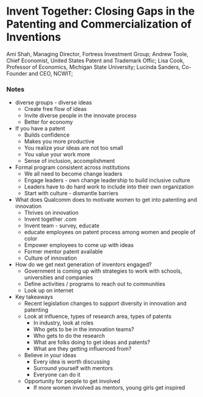 # Invent Together: Closing Gaps in the Patenting and Commercialization of Inventions
Ami Shah, Managing Director, Fortress Investment Group;
Andrew Toole, Chief Economist, United States Patent and Trademark Offic;
Lisa Cook, Professor of Economics, Michigan State University;
Lucinda Sanders, Co-Founder and CEO, NCWIT;

### Notes

*  diverse groups - diverse ideas
    * Create free flow of ideas
    * Invite diverse people in the innovate process
    * Better for economy
* If you have a patent
    * Builds confidence
    * Makes you more productive
    * You realize your ideas are not too small
    * You value your work more
    * Sense of inclusion, accomplishment 
* Formal program consistent across institutions
    * We all need to become change leaders
    * Engage leaders - own change leadership to build inclusive culture
    * Leaders have to do hard work to include into their own organization
    * Start with culture - dismantle barriers
* What does Qualcomm does to motivate women to get into patenting and innovation
    * Thrives on innovation
    * Invent together .com
    * Invent team - survey, educate
    * educate employees on patent process among women and people of color
    * Empower employees to come up with ideas
    * Former mentor patent available
    * Culture of innovation
* How do we get next generation of inventors engaged?
    * Government is coming up with strategies to work with schools, universities and companies
    * Define activities / programs to reach out to communities
    * Look up on internet
* Key takeaways 
    * Recent legislation changes to support diversity in innovation and patenting
    * Look at influence, types of research area, types of patents
        * In industry, look at roles
        * Who gets to be in the innovation teams?
        * Who gets to do the research
        * What are folks doing to get ideas and patents?
        * What are they getting influenced from?
    * Believe in your ideas
        * Every idea is worth discussing
        * Surround yourself with mentors
        * Everyone can do it
    * Opportunity for people to get involved
        * If more women involved as mentors, young girls get inspired
